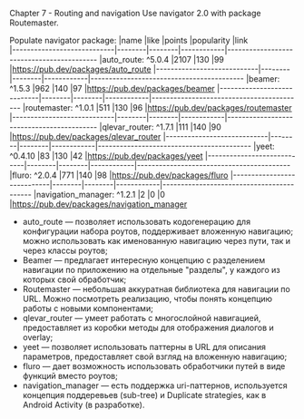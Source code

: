 Chapter 7 - Routing and navigation
Use navigator 2.0 with package Routemaster.

Populate navigator package:
|name                        |like    |points  |popularity  |link                                                       
|----------------------------|--------|--------|------------|------------------------------------------
|auto_route: ^5.0.4          |2107    |130     |99          |https://pub.dev/packages/auto_route
|----------------------------|--------|--------|------------|------------------------------------------
|beamer: ^1.5.3              |962     |140     |97          |https://pub.dev/packages/beamer
|----------------------------|--------|--------|------------|------------------------------------------
|routemaster: ^1.0.1         |511     |130     |96          |https://pub.dev/packages/routemaster
|----------------------------|--------|--------|------------|------------------------------------------
|qlevar_router: ^1.7.1       |111     |140     |90          |https://pub.dev/packages/qlevar_router
|----------------------------|--------|--------|------------|------------------------------------------
|yeet: ^0.4.10               |83      |130     |42          |https://pub.dev/packages/yeet
|----------------------------|--------|--------|------------|------------------------------------------
|fluro: ^2.0.4               |771     |140     |98          |https://pub.dev/packages/fluro
|----------------------------|--------|--------|------------|------------------------------------------
|navigation_manager: ^1.2.1  |2       |0       |0           |https://pub.dev/packages/navigation_manager


* auto_route — позволяет использовать кодогенерацию для конфигурации набора роутов, поддерживает вложенную навигацию; можно использовать как именованную навигацию через пути, так и через классы роутов;
* Beamer — предлагает интересную концепцию с разделением навигации по приложению на отдельные "разделы", у каждого из которых свой обработчик;
* Routemaster — небольшая аккуратная библиотека для навигации по URL. Можно посмотреть реализацию, чтобы понять концепцию работы с новыми компонентами;
* qlevar_router — умеет работать с многослойной навигацией, предоставляет из коробки методы для отображения диалогов и overlay;
* yeet — позволяет использовать паттерны в URL для описания параметров, предоставляет свой взгляд на вложенную навигацию;
* fluro — дает возможность использовать обработчики путей в виде функций вместо роутов;
* navigation_manager — есть поддержка uri-паттернов, используется концепция поддеревьев (sub-tree) и Duplicate strategies, как в Android Activity (в разработке).